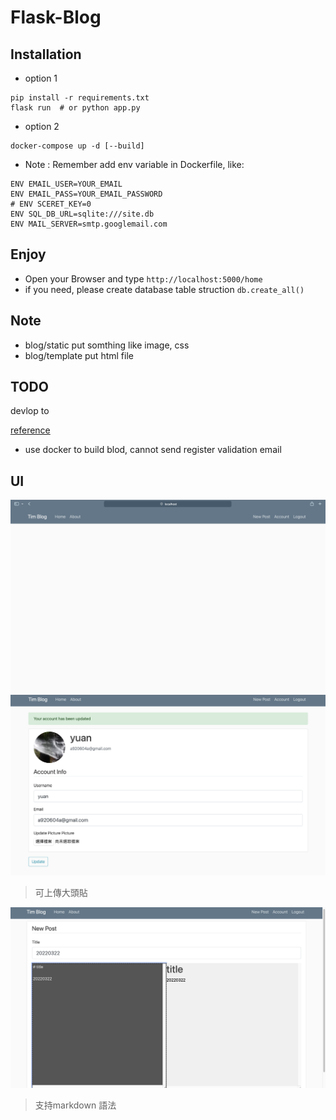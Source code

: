Flask-Blog
===

## Installation
- option 1
```shell
pip install -r requirements.txt
flask run  # or python app.py
```
- option 2
```shell=
docker-compose up -d [--build]
```
- Note : Remember add env variable in Dockerfile, like:
```dockerfile=
ENV EMAIL_USER=YOUR_EMAIL
ENV EMAIL_PASS=YOUR_EMAIL_PASSWORD
# ENV SCERET_KEY=0
ENV SQL_DB_URL=sqlite:///site.db
ENV MAIL_SERVER=smtp.googlemail.com
```
## Enjoy  
- Open your Browser and type `http://localhost:5000/home`
- if you need, please create database table struction `db.create_all()`
## Note
- blog/static put somthing like image, css 
- blog/template put html file

## TODO
devlop to 

[reference](https://www.youtube.com/watch?v=MwZwr5Tvyxo&list=PL-osiE80TeTs4UjLw5MM6OjgkjFeUxCYH&index=1)

- use docker to build blod, cannot send register validation email


## UI
![](/blog/static/Home.png)
![](/blog/static/account.png)
> 可上傳大頭貼

![](/blog/static/post.png)
> 支持markdown 語法